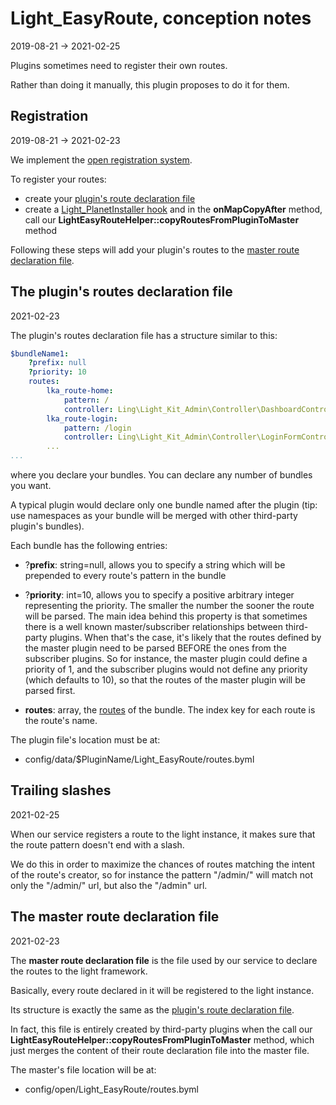 Light_EasyRoute, conception notes
=================
2019-08-21 -> 2021-02-25


Plugins sometimes need to register their own routes.

Rather than doing it manually, this plugin proposes to do it for them.





Registration
---------
2019-08-21 -> 2021-02-23

We implement the [open registration system](https://github.com/lingtalfi/Light/blob/master/personal/mydoc/pages/design/open-vs-close-service-registration.md).

To register your routes:

- create your [plugin's route declaration file](#the-plugins-routes-declaration-file)
- create a [Light_PlanetInstaller hook](https://github.com/lingtalfi/Light_PlanetInstaller/blob/master/doc/pages/conception-notes.md#the-light_planetinstaller-hooks) and in the **onMapCopyAfter** method, call our **LightEasyRouteHelper::copyRoutesFromPluginToMaster** method



Following these steps will add your plugin's routes to the [master route declaration file](#the-master-route-declaration-file). 





The plugin's routes declaration file 
------------
2021-02-23


The plugin's routes declaration file has a structure similar to this:


````yaml
$bundleName1:
    ?prefix: null
    ?priority: 10
    routes:
        lka_route-home:
            pattern: /
            controller: Ling\Light_Kit_Admin\Controller\DashboardController->render
        lka_route-login:
            pattern: /login
            controller: Ling\Light_Kit_Admin\Controller\LoginFormController->render
        ...
...
````

where you declare your bundles.
You can declare any number of bundles you want.

A typical plugin would declare only one bundle named after the plugin (tip: use namespaces as your bundle will be merged with other third-party plugin's bundles).

Each bundle has the following entries:

- ?**prefix**: string=null, allows you to specify a string which will be prepended to every route's pattern in the bundle
- ?**priority**: int=10, allows you to specify a positive arbitrary integer representing the priority. The smaller the number the sooner the route will be parsed.
    The main idea behind this property is that sometimes there is a well known master/subscriber relationships between third-party plugins.
    When that's the case, it's likely that the routes defined by the master plugin need to be parsed BEFORE the ones from the subscriber plugins.
    So for instance, the master plugin could define a priority of 1, and the subscriber plugins would not define any priority (which defaults to 10),
    so that the routes of the master plugin will be parsed first.
  
- **routes**: array, the [routes](https://github.com/lingtalfi/Light/blob/master/personal/mydoc/pages/route.md) of the bundle.
    The index key for each route is the route's name.



The plugin file's location must be at:

- config/data/$PluginName/Light_EasyRoute/routes.byml




Trailing slashes
---------------
2021-02-25

When our service registers a route to the light instance, it makes sure that the route pattern doesn't end with a slash.

We do this in order to maximize the chances of routes matching the intent of the route's creator, so for instance
the pattern "/admin/" will match not only the "/admin/" url, but also the "/admin" url.












The master route declaration file
---------
2021-02-23



The **master route declaration file** is the file used by our service to declare the routes to the light framework.

Basically, every route declared in it will be registered to the light instance.


Its structure is exactly the same as the [plugin's route declaration file](#the-plugins-routes-declaration-file).

In fact, this file is entirely created by third-party plugins when the call our **LightEasyRouteHelper::copyRoutesFromPluginToMaster** method,
which just merges the content of their route declaration file into the master file.


The master's file location will be at:

- config/open/Light_EasyRoute/routes.byml




